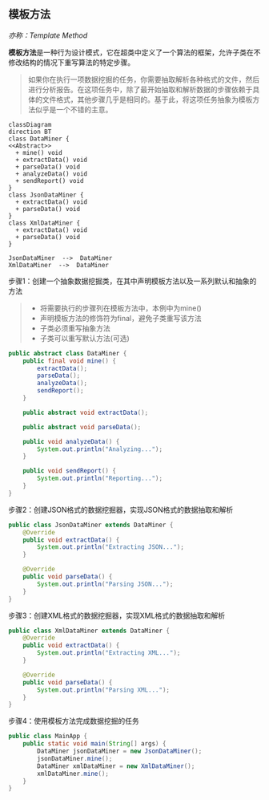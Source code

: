 ## 模板方法

*亦称：Template Method*

**模板方法**是一种行为设计模式，它在超类中定义了一个算法的框架，允许子类在不修改结构的情况下重写算法的特定步骤。 

> 如果你在执行一项数据挖掘的任务，你需要抽取解析各种格式的文件，然后进行分析报告。在这项任务中，除了最开始抽取和解析数据的步骤依赖于具体的文件格式，其他步骤几乎是相同的。基于此，将这项任务抽象为模板方法似乎是一个不错的主意。

```mermaid
classDiagram
direction BT
class DataMiner {
<<Abstract>>
  + mine() void
  + extractData() void
  + parseData() void
  + analyzeData() void
  + sendReport() void
}
class JsonDataMiner {
  + extractData() void
  + parseData() void
}
class XmlDataMiner {
  + extractData() void
  + parseData() void
}

JsonDataMiner  -->  DataMiner 
XmlDataMiner  -->  DataMiner 
```

步骤1：创建一个抽象数据挖掘类，在其中声明模板方法以及一系列默认和抽象的方法

> - 将需要执行的步骤列在模板方法中，本例中为mine()
> - 声明模板方法的修饰符为final，避免子类重写该方法
> - 子类必须重写抽象方法
> - 子类可以重写默认方法(可选)

```java
public abstract class DataMiner {
    public final void mine() {
        extractData();
        parseData();
        analyzeData();
        sendReport();
    }

    public abstract void extractData();

    public abstract void parseData();

    public void analyzeData() {
        System.out.println("Analyzing...");
    }

    public void sendReport() {
        System.out.println("Reporting...");
    }
}
```

步骤2：创建JSON格式的数据挖掘器，实现JSON格式的数据抽取和解析

```java
public class JsonDataMiner extends DataMiner {
    @Override
    public void extractData() {
        System.out.println("Extracting JSON...");
    }

    @Override
    public void parseData() {
        System.out.println("Parsing JSON...");
    }
}
```

步骤3：创建XML格式的数据挖掘器，实现XML格式的数据抽取和解析

```java
public class XmlDataMiner extends DataMiner {
    @Override
    public void extractData() {
        System.out.println("Extracting XML...");
    }

    @Override
    public void parseData() {
        System.out.println("Parsing XML...");
    }
}
```

步骤4：使用模板方法完成数据挖掘的任务

```java
public class MainApp {
    public static void main(String[] args) {
        DataMiner jsonDataMiner = new JsonDataMiner();
        jsonDataMiner.mine();
        DataMiner xmlDataMiner = new XmlDataMiner();
        xmlDataMiner.mine();
    }
}
```


